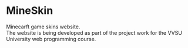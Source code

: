 # MineSkin
Minecarft game skins website.      
The website is being developed as part of the project work for the VVSU University web programming course.
